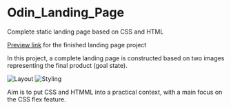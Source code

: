 # Odin_Landing_Page
Complete static landing page based on CSS and HTML

[Preview link](#) for the finished landing page project


In this project, a complete landing page is constructed based on two images representing the final product (goal state).

![Layout](https://cdn.statically.io/gh/TheOdinProject/curriculum/main/foundations/html_css/project/odin-project.png)
![Styling](https://cdn.statically.io/gh/TheOdinProject/curriculum/main/foundations/html_css/project/colors_and_stuff.png)

Aim is to put CSS and HTMML into a practical context, with a main focus on the CSS flex feature.
